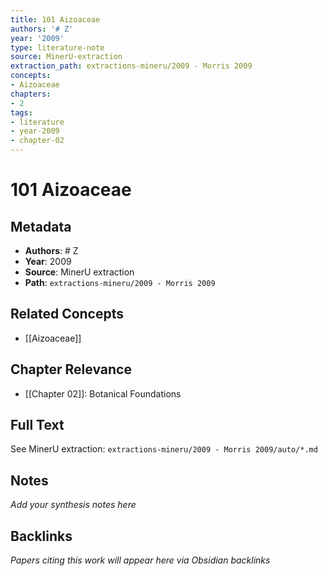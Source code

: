 ```yaml
---
title: 101 Aizoaceae
authors: '# Z'
year: '2009'
type: literature-note
source: MinerU-extraction
extraction_path: extractions-mineru/2009 - Morris 2009
concepts:
- Aizoaceae
chapters:
- 2
tags:
- literature
- year-2009
- chapter-02
---
```


# 101 Aizoaceae

## Metadata

- **Authors**: # Z
- **Year**: 2009
- **Source**: MinerU extraction
- **Path**: `extractions-mineru/2009 - Morris 2009`

## Related Concepts

- [[Aizoaceae]]

## Chapter Relevance

- [[Chapter 02]]: Botanical Foundations

## Full Text

See MinerU extraction: `extractions-mineru/2009 - Morris 2009/auto/*.md`

## Notes

*Add your synthesis notes here*

## Backlinks

*Papers citing this work will appear here via Obsidian backlinks*

